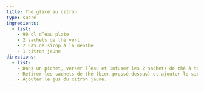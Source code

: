 ```yaml
---
title: Thé glacé au citron
type: sucré
ingredients:
  - list:
    - 90 cl d’eau plate
    - 2 sachets de thé vert
    - 2 CàS de sirop à la menthe
    - 1 citron jaune
directions:
  - list:
    - Dans un pichet, verser l’eau et infuser les 2 sachets de thé à température ambiante pendant 1h.
    - Retirer les sachets de thé (bien pressé dessus) et ajouter le sirop à la menthe.
    - Ajouter le jus du citron jaune.
---
```

